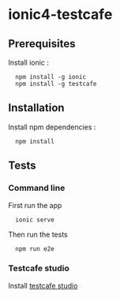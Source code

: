 # ionic4-testcafe

## Prerequisites

Install ionic :

```
  npm install -g ionic
  npm install -g testcafe
```

## Installation

Install npm dependencies :

```
  npm install
```

## Tests

### Command line
First run the app

```
  ionic serve
```

Then run the tests

```
  npm run e2e
```

### Testcafe studio

Install [testcafe studio](https://www.devexpress.com/products/testcafestudio/)
